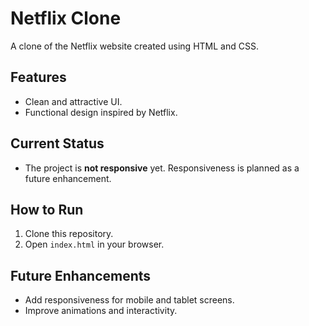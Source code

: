 # Netflix Clone

A clone of the Netflix website created using HTML and CSS.

## Features
- Clean and attractive UI.
- Functional design inspired by Netflix.

## Current Status
- The project is **not responsive** yet. Responsiveness is planned as a future enhancement.

## How to Run
1. Clone this repository.
2. Open `index.html` in your browser.

## Future Enhancements
- Add responsiveness for mobile and tablet screens.
- Improve animations and interactivity.
